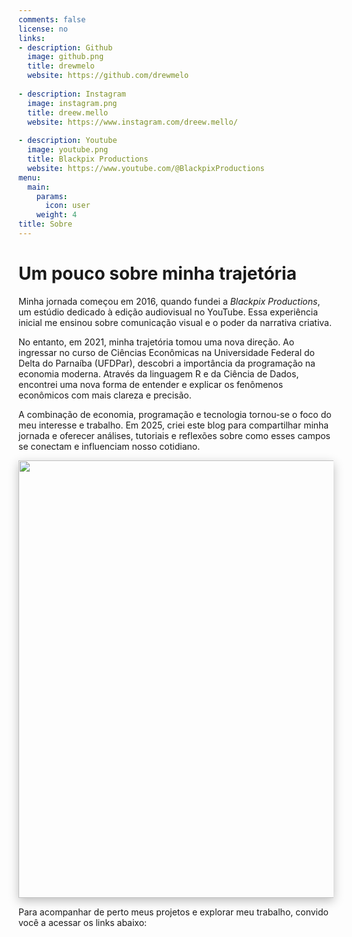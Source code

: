 ```yaml
---
comments: false
license: no
links:
- description: Github
  image: github.png
  title: drewmelo
  website: https://github.com/drewmelo
  
- description: Instagram
  image: instagram.png
  title: dreew.mello
  website: https://www.instagram.com/dreew.mello/
  
- description: Youtube
  image: youtube.png
  title: Blackpix Productions
  website: https://www.youtube.com/@BlackpixProductions
menu:
  main:
    params:
      icon: user
    weight: 4
title: Sobre
---
```


# Um pouco sobre minha trajetória

Minha jornada começou em 2016, quando fundei a *Blackpix Productions*, um estúdio dedicado à edição audiovisual no YouTube. Essa experiência inicial me ensinou sobre comunicação visual e o poder da narrativa criativa.

No entanto, em 2021, minha trajetória tomou uma nova direção. Ao ingressar no curso de Ciências Econômicas na Universidade Federal do Delta do Parnaíba (UFDPar), descobri a importância da programação na economia moderna. Através da linguagem R e da Ciência de Dados, encontrei uma nova forma de entender e explicar os fenômenos econômicos com mais clareza e precisão.

A combinação de economia, programação e tecnologia tornou-se o foco do meu interesse e trabalho. Em 2025, criei este blog para compartilhar minha jornada e oferecer análises, tutoriais e reflexões sobre como esses campos se conectam e influenciam nosso cotidiano.

<img src="{{< blogdown/postref >}}index_files/figure-html/art-sobre-mim.jpg" width="700" style="display: block; margin: auto; box-shadow: 0 5px 15px rgba(0,0,0,.25);" />

Para acompanhar de perto meus projetos e explorar meu trabalho, convido você a acessar os links abaixo:
